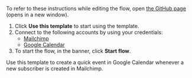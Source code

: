 To refer to these instructions while editing the flow, open [the GitHub page](https://github.com/ot4i/app-connect-templates/tree/main/resources/markdown/Create%20a%20quick%20event%20in%20Google%20Calendar%20when%20a%20new%20subscriber%20is%20created%20in%20Mailchimp_instructions.md) (opens in a new window).

1. Click **Use this template** to start using the template.
2. Connect to the following accounts by using your credentials:
   - [Mailchimp](https://ibm.biz/acmailchimp) 
   - [Google Calendar](https://ibm.biz/acgooglecalendar)
3. To start the flow, in the banner, click **Start flow**.

Use this template to create a quick event in Google Calendar whenever a new subscriber is created in Mailchimp.



